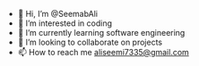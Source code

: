 - 👋 Hi, I’m @SeemabAli
- 👀 I’m interested in coding
- 🌱 I’m currently learning software engineering
- 💞️ I’m looking to collaborate on projects
- 📫 How to reach me aliseemi7335@gmail.com

<!---
SeemabAli/SeemabAli is a ✨ special ✨ repository because its `README.md` (this file) appears on your GitHub profile.
You can click the Preview link to take a look at your changes.
--->
